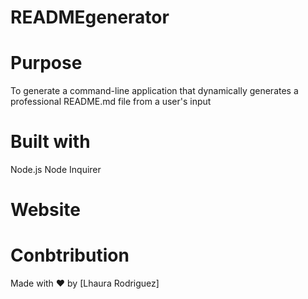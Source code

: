 # READMEgenerator

# Purpose
To generate a command-line application that dynamically generates a professional README.md file from a user's input 

# Built with
 Node.js
 Node Inquirer
# Website 
# Conbtribution 
Made with ❤️ by [Lhaura Rodriguez]
